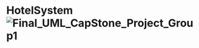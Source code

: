 # HotelSystem![Final_UML_CapStone_Project_Group1](https://user-images.githubusercontent.com/101709471/230791000-3d35ace9-a58f-44a5-99d3-f2b7b9294aa3.jpeg)
